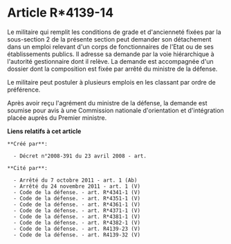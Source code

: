 # Article R*4139-14

Le militaire qui remplit les conditions de grade et d'ancienneté fixées par la sous-section 2 de la présente section peut
demander son détachement dans un emploi relevant d'un corps de fonctionnaires de l'Etat ou de ses établissements publics. Il
adresse sa demande par la voie hiérarchique à l'autorité gestionnaire dont il relève. La demande est accompagnée d'un dossier
dont la composition est fixée par arrêté du ministre de la défense. 

Le militaire peut postuler à plusieurs emplois en les classant par ordre de préférence. 

Après avoir reçu l'agrément du ministre de la défense, la demande est soumise pour avis à une Commission nationale
d'orientation et d'intégration placée auprès du Premier ministre.

**Liens relatifs à cet article**

	**Créé par**:

	  - Décret n°2008-391 du 23 avril 2008 - art.

	**Cité par**:

	  - Arrêté du 7 octobre 2011 - art. 1 (Ab)
	  - Arrêté du 24 novembre 2011 - art. 1 (V)
	  - Code de la défense. - art. R*4341-1 (V)
	  - Code de la défense. - art. R*4351-1 (V)
	  - Code de la défense. - art. R*4361-1 (V)
	  - Code de la défense. - art. R*4371-1 (V)
	  - Code de la défense. - art. R*4381-1 (V)
	  - Code de la défense. - art. R*4382-1 (V)
	  - Code de la défense. - art. R4139-23 (V)
	  - Code de la défense. - art. R4139-32 (V)
